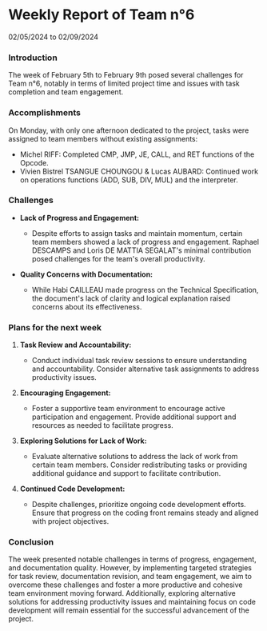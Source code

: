 # Weekly Report of Team n°6 
02/05/2024 to 02/09/2024

### Introduction

The week of February 5th to February 9th posed several challenges for Team n°6, notably in terms of limited project time and issues with task completion and team engagement.

### Accomplishments

On Monday, with only one afternoon dedicated to the project, tasks were assigned to team members without existing assignments:

- Michel RIFF: Completed CMP, JMP, JE, CALL, and RET functions of the Opcode.
- Vivien Bistrel TSANGUE CHOUNGOU & Lucas AUBARD: Continued work on operations functions (ADD, SUB, DIV, MUL) and the interpreter.

### Challenges

- **Lack of Progress and Engagement:**
  - Despite efforts to assign tasks and maintain momentum, certain team members showed a lack of progress and engagement. Raphael DESCAMPS and Loris DE MATTIA SEGALAT's minimal contribution posed challenges for the team's overall productivity.
  
- **Quality Concerns with Documentation:**
  - While Habi CAILLEAU made progress on the Technical Specification, the document's lack of clarity and logical explanation raised concerns about its effectiveness.

### Plans for the next week

1. **Task Review and Accountability:**
   - Conduct individual task review sessions to ensure understanding and accountability. Consider alternative task assignments to address productivity issues.
     
2. **Encouraging Engagement:**
   - Foster a supportive team environment to encourage active participation and engagement. Provide additional support and resources as needed to facilitate progress.
   
3. **Exploring Solutions for Lack of Work:**
   - Evaluate alternative solutions to address the lack of work from certain team members. Consider redistributing tasks or providing additional guidance and support to facilitate contribution.
   
4. **Continued Code Development:**
   - Despite challenges, prioritize ongoing code development efforts. Ensure that progress on the coding front remains steady and aligned with project objectives.

### Conclusion

The week presented notable challenges in terms of progress, engagement, and documentation quality. However, by implementing targeted strategies for task review, documentation revision, and team engagement, we aim to overcome these challenges and foster a more productive and cohesive team environment moving forward. Additionally, exploring alternative solutions for addressing productivity issues and maintaining focus on code development will remain essential for the successful advancement of the project.
